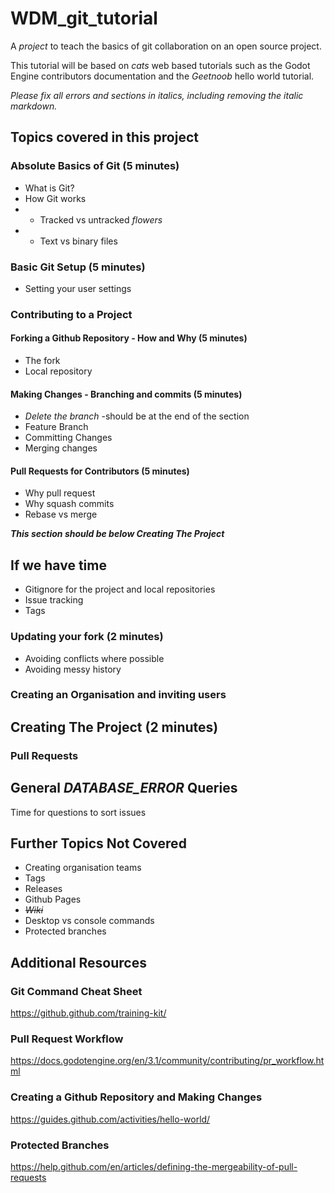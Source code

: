# WDM_git_tutorial
A _project_ to teach the basics of git collaboration on an open source project.

This tutorial will be based on _cats_ web based tutorials such as the Godot Engine contributors documentation and the _Geetnoob_ hello world tutorial.

_Please fix all errors and sections in italics, including removing the italic markdown._

## Topics covered in this project

### Absolute Basics of Git (5 minutes)
- What is Git?
- How Git works
- - Tracked vs untracked _flowers_
- - Text vs binary files

### Basic Git Setup (5 minutes)
- Setting your user settings

### Contributing to a Project
#### Forking a Github Repository - How and Why (5 minutes)
- The fork
- Local repository

#### Making Changes - Branching and commits (5 minutes)
- _Delete the branch_ -should be at the end of the section
- Feature Branch
- Committing Changes
- Merging changes

#### Pull Requests for Contributors (5 minutes)
- Why pull request
- Why squash commits
- Rebase vs merge

**_This section should be below Creating The Project_**
## If we have time
- Gitignore for the project and local repositories
- Issue tracking
- Tags

### Updating your fork (2 minutes)
- Avoiding conflicts where possible
- Avoiding messy history

### Creating an Organisation and inviting users
####

## Creating The Project (2 minutes)
### Pull Requests 

## General _DATABASE_ERROR_ Queries
Time for questions to sort issues

## Further Topics Not Covered
- Creating organisation teams
- Tags
- Releases
- Github Pages
- _~~Wiki~~_
- Desktop vs console commands
- Protected branches

## Additional Resources
### Git Command Cheat Sheet
https://github.github.com/training-kit/
### Pull Request Workflow
https://docs.godotengine.org/en/3.1/community/contributing/pr_workflow.html
### Creating a Github Repository and Making Changes
https://guides.github.com/activities/hello-world/
### Protected Branches
https://help.github.com/en/articles/defining-the-mergeability-of-pull-requests
